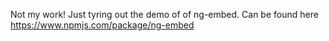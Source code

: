 Not my work! Just tyring out the demo of of ng-embed. Can be found here https://www.npmjs.com/package/ng-embed